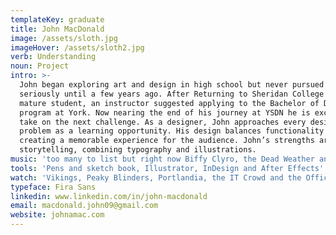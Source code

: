 ```yaml
---
templateKey: graduate
title: John MacDonald
image: /assets/sloth.jpg
imageHover: /assets/sloth2.jpg
verb: Understanding
noun: Project
intro: >-
  John began exploring art and design in high school but never pursued it
  seriously until a few years ago. After Returning to Sheridan College as a
  mature student, an instructor suggested applying to the Bachelor of Design
  program at York. Now nearing the end of his journey at YSDN he is excited to
  take on the next challenge. As a designer, John approaches every design
  problem as a learning opportunity. His design balances functionality with
  creating a memorable experience for the audience. John’s strengths are in
  storytelling, combining typography and illustrations.
music: 'too many to list but right now Biffy Clyro, the Dead Weather and Radiohead'
tools: 'Pens and sketch book, Illustrator, InDesign and After Effects'
watch: 'Vikings, Peaky Blinders, Portlandia, the IT Crowd and the Office  '
typeface: Fira Sans
linkedin: www.linkedin.com/in/john-macdonald
email: macdonald.john09@gmail.com
website: johnamac.com
---
```


